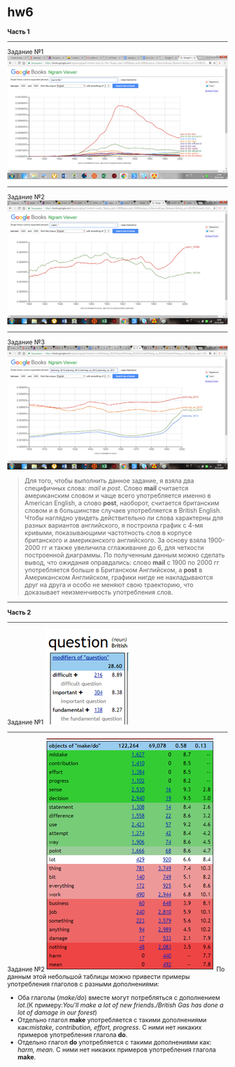 # hw6
**Часть 1**
***
Задание №1
![](https://github.com/avvylegzhanina/hw6/blob/master/%D0%93%D1%80%D0%B0%D1%84%D0%B8%D0%BA.png)
***
Задание №2
![](https://github.com/avvylegzhanina/hw6/blob/master/%D0%B3%D1%80%D0%B0%D1%84%D0%B8%D0%BA%2022.png)
***
Задание №3
![](https://github.com/avvylegzhanina/hw6/blob/master/%D0%93%D1%80%D0%B0%D1%84%D0%B8%D0%BA3.png)
> Для того, чтобы выполнить данное задание, я взяла два специфичных слова: *mail* и *post*. Слово **mail** считается американским словом и чаще всего употребляется именно в American English, а слово **post**, наоборот, считается британским словом и в большинстве случаев употребляется в British English. Чтобы наглядно увидеть действительно ли слова характерны для разных вариантов английского, я построила график с 4-мя кривыми, показывающими частотность слов в корпусе британского и американского английского. За основу взяла 1900-2000 гг и также увеличила сглаживание до 6, для четкости построенной диаграммы. По полученным данным можно сделать вывод, что ожидания оправдались: слово **mail**  с 1900 по 2000 гг употребляется больше в Британском Английском, а **post**  в Американском Английском, графики нигде не накладываются друг на друга и особо не меняют свою траекторию, что доказывает неизменчивость употребления слов.
***
**Часть 2**
***
Задание №1
![](https://github.com/avvylegzhanina/hw6/blob/master/Question.png)
***
Задание №2
![](https://github.com/avvylegzhanina/hw6/blob/master/%D0%93%D0%BB%D0%B0%D0%B3%D0%BE%D0%BB%D1%8B.png)
По данным этой небольшой таблицы можно привести примеры употребления глаголов с разными дополнениями:
* Оба глаголы (*make/do*) вместе могут потребляться с дополнением *lot*.(К примеру:*You'll	make	a lot of new friends./British Gas has	done	a lot of damage in our forest*)
* Отдельно глагол **make** употребляется с такими дополнениями как:*mistake, contribution, effort, progress*. С ними нет никаких примеров употребления глагола **do**.
* Отдельно глагол **do** употребляется с такими дополнениями как: *harm, mean*. С ними нет никаких примеров употребления глагола **make**.
